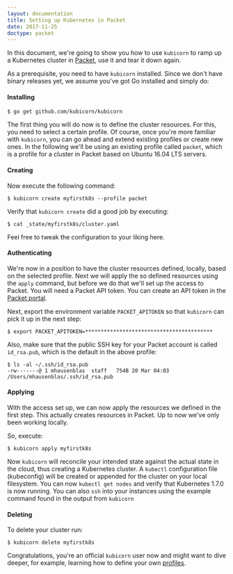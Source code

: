 ```yaml
---
layout: documentation
title: Setting up Kubernetes in Packet
date: 2017-11-25
doctype: packet
---
```


In this document, we're going to show you how to use `kubicorn` to ramp up a Kubernetes cluster in [Packet](https://www.packet.net), use it and tear it down again.

As a prerequisite, you need to have `kubicorn` installed. Since we don't have binary releases yet, we assume you've got Go installed and simply do:

#### Installing

```
$ go get github.com/kubicorn/kubicorn
```

The first thing you will do now is to define the cluster resources.
For this, you need to select a certain profile. Of course, once you're more familiar with `kubicorn`, you can go ahead and extend existing profiles or create new ones.
In the following we'll be using an existing profile called `packet`, which is a profile for a cluster in Packet based on Ubuntu 16.04 LTS servers.

#### Creating

Now execute the following command:

```
$ kubicorn create myfirstk8s --profile packet
```

Verify that `kubicorn create` did a good job by executing:

```
$ cat _state/myfirstk8s/cluster.yaml
```

Feel free to tweak the configuration to your liking here.

#### Authenticating

We're now in a position to have the cluster resources defined, locally, based on the selected profile.
Next we will apply the so defined resources using the `apply` command, but before we do that we'll set up the access to Packet.
You will need a Packet API token.
You can create an API token in the [Packet portal](https://app.packet.net/portal#/api-keys).

Next, export the environment variable `PACKET_APITOKEN` so that `kubicorn` can pick it up in the next step:

```
$ export PACKET_APITOKEN=*****************************************
```

Also, make sure that the public SSH key for your Packet account is called `id_rsa.pub`, which is the default in the above profile:

```
$ ls -al ~/.ssh/id_rsa.pub
-rw-------@ 1 mhausenblas  staff   754B 20 Mar 04:03 /Users/mhausenblas/.ssh/id_rsa.pub
```

#### Applying

With the access set up, we can now apply the resources we defined in the first step.
This actually creates resources in Packet. Up to now we've only been working locally.

So, execute:

```
$ kubicorn apply myfirstk8s
```

Now `kubicorn` will reconcile your intended state against the actual state in the cloud, thus creating a Kubernetes cluster.
A `kubectl` configuration file (kubeconfig) will be created or appended for the cluster on your local filesystem.
You can now `kubectl get nodes` and verify that Kubernetes 1.7.0 is now running.
You can also `ssh` into your instances using the example command found in the output from `kubicorn`

#### Deleting

To delete your cluster run:

```
$ kubicorn delete myfirstk8s
```

Congratulations, you're an official `kubicorn` user now and might want to dive deeper,
for example, learning how to define your own [profiles](https://github.com/kubicorn/kubicorn/tree/master/profiles).
